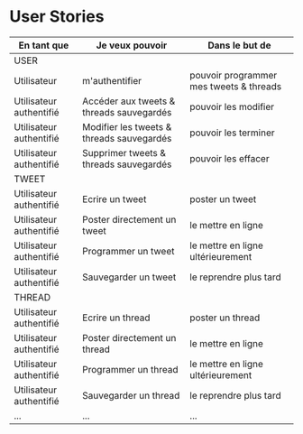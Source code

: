 # User Stories

|En tant que|Je veux pouvoir| Dans le but de|
|---|---|---|
|USER|
|Utilisateur| m'authentifier| pouvoir programmer mes tweets & threads|
|Utilisateur authentifié| Accéder aux tweets & threads sauvegardés| pouvoir les modifier|
|Utilisateur authentifié| Modifier les tweets & threads sauvegardés| pouvoir les terminer|
|Utilisateur authentifié| Supprimer tweets & threads sauvegardés| pouvoir les effacer|
|TWEET|
|Utilisateur authentifié| Ecrire un tweet| poster un tweet|
|Utilisateur authentifié| Poster directement un tweet| le mettre en ligne|
|Utilisateur authentifié| Programmer un tweet| le mettre en ligne ultérieurement|
|Utilisateur authentifié| Sauvegarder un tweet| le reprendre plus tard|
|THREAD|
|Utilisateur authentifié| Ecrire un thread| poster un thread|
|Utilisateur authentifié| Poster directement un thread| le mettre en ligne|
|Utilisateur authentifié| Programmer un thread| le mettre en ligne ultérieurement|
|Utilisateur authentifié| Sauvegarder un thread| le reprendre plus tard|
|...|...|...|